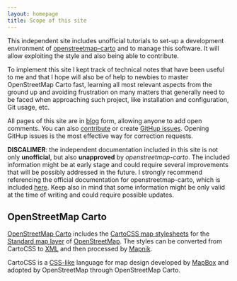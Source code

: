 ```yaml
---
layout: homepage
title: Scope of this site
---
```

This independent site includes unofficial tutorials to set-up a development environment of [openstreetmap-carto](https://github.com/gravitystorm/openstreetmap-carto) and to manage this software. It will allow exploiting the style and also being able to contribute.

To implement this site I kept track of technical notes that have been useful to me and that I hope will also be of help to newbies to master OpenStreetMap Carto fast, learning all most relevant aspects from the ground up and avoiding frustration on many matters that generally need to be faced when approaching such project, like installation and configuration, Git usage, etc.

All pages of this site are in [blog](#disqus_thread) form, allowing anyone to add open comments. You can also [contribute](how-to-contribute/) or create [GitHup issues](https://github.com/ircama/osm-carto-tutorials/issues). Opening GitHup issues is the most effective way for correction requests.

**DISCALIMER**: the independent documentation included in this site is not only **unofficial**, but also **unapproved** by *openstreetmap-carto*. The included information might be at early stage and could require several improvements that will be possibly addressed in the future. I strongly recommend referencing the official documentation for openstreetmap-carto, which is included [here](https://github.com/gravitystorm/openstreetmap-carto). Keep also in mind that some information might be only valid at the time of writing and could require possible updates.

## OpenStreetMap Carto

[OpenStreetMap Carto](https://github.com/gravitystorm/openstreetmap-carto) includes the [CartoCSS map stylesheets](http://wiki.openstreetmap.org/wiki/CartoCSS) for the [Standard map layer](http://wiki.openstreetmap.org/wiki/Standard_tile_layer) of [OpenStreetMap](http://www.openstreetmap.org). The styles can be converted from CartoCSS to [XML](https://github.com/mapnik/mapnik/wiki/XMLConfigReference) and then processed by [Mapnik](http://wiki.openstreetmap.org/wiki/Mapnik).

CartoCSS is a [CSS-like](https://en.wikipedia.org/wiki/Cascading_Style_Sheets) language for map design developed by [MapBox](https://en.wikipedia.org/wiki/Mapbox) and adopted by OpenStreetMap through OpenStreetMap Carto.
